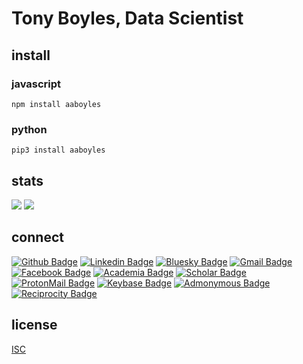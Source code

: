 # Tony Boyles, Data Scientist

## install

### javascript
    npm install aaboyles
    
### python
    pip3 install aaboyles

## stats

<img src="https://github-readme-stats.vercel.app/api/?username=aaboyles&theme=dark" />
<img src="https://github-readme-stats.vercel.app/api/top-langs/?username=aaboyles&theme=dark" />

## connect

[![Github Badge](https://img.shields.io/badge/-AABoyles-black?logo=github)](https://github.com/AABoyles)
[![Linkedin Badge](https://img.shields.io/badge/-AABoyles-blue?logo=Linkedin&logoColor=white&link=https://www.linkedin.com/in/AABoyles/)](https://www.linkedin.com/in/aaboyles/)
[![Bluesky Badge](https://img.shields.io/badge/-@aaboyles-white?logo=bluesky&logoColor=blue)](https://bsky.app/profile/aaboyles.bsky.social)
[![Gmail Badge](https://img.shields.io/badge/-aaboyles@gmail.com-red?logo=Gmail&logoColor=white&link=mailto:aaboyles@gmail.com)](mailto:aaboyles@gmail.com)
[![Facebook Badge](https://img.shields.io/badge/-aaboyles-blue?logo=facebook)](https://facebook.com/AABoyles)
[![Academia Badge](https://img.shields.io/badge/-AABoyles-grey?logo=academia)](https://gatech.academia.edu/AABoyles)
[![Scholar Badge](https://img.shields.io/badge/-AABoyles-white?logo=googlescholar)](https://scholar.google.com/citations?hl=en&user=31y8An0AAAAJ)
[![ProtonMail Badge](https://img.shields.io/badge/-aaboyles@protonmail.com-purple?logo=ProtonMail)](mailto:aaboyles@protonmail.com)
[![Keybase Badge](https://img.shields.io/badge/-aaboyles-grey?logo=keybase)](https://keybase.io/aaboyles)
[![Admonymous Badge](https://img.shields.io/badge/Admonymous-aaboyles-white)](https://www.admonymous.co/aaboyles)
[![Reciprocity Badge](https://img.shields.io/badge/Reciprocity.io-gray)](https://www.reciprocity.io/)

## license

[ISC](https://opensource.org/licenses/ISC)
